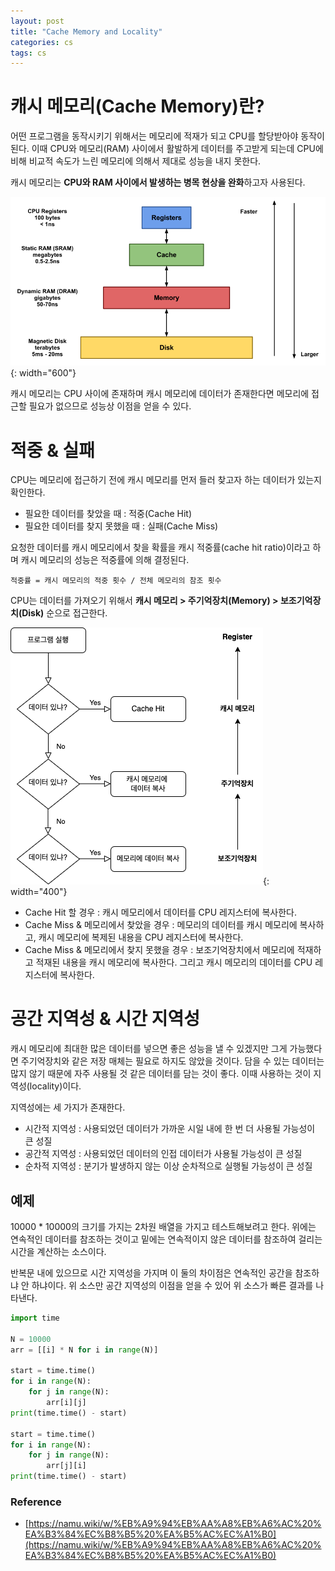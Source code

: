```yaml
---
layout: post
title: "Cache Memory and Locality"
categories: cs
tags: cs
---
```


# 캐시 메모리(Cache Memory)란?

어떤 프로그램을 동작시키기 위해서는 메모리에 적재가 되고 CPU를 할당받아야 동작이 된다. 이때 CPU와 메모리(RAM) 사이에서 활발하게 데이터를 주고받게 되는데 CPU에 비해 비교적 속도가 느린 메모리에 의해서 제대로 성능을 내지 못한다.

캐시 메모리는 **CPU와 RAM 사이에서 발생하는 병목 현상을 완화**하고자 사용된다.

![ComputerMemory](/assets/postImages/CacheMemory/computerMemory.png){: width="600"}

캐시 메모리는 CPU 사이에 존재하며 캐시 메모리에 데이터가 존재한다면 메모리에 접근할 필요가 없으므로 성능상 이점을 얻을 수 있다.

# 적중 & 실패

CPU는 메모리에 접근하기 전에 캐시 메모리를 먼저 들러 찾고자 하는 데이터가 있는지 확인한다. 

- 필요한 데이터를 찾았을 때 : 적중(Cache Hit)
- 필요한 데이터를 찾지 못했을 때 : 실패(Cache Miss)

요청한 데이터를 캐시 메모리에서 찾을 확률을 캐시 적중률(cache hit ratio)이라고 하며 캐시 메모리의 성능은 적중률에 의해 결정된다.

```
적중률 = 캐시 메모리의 적중 횟수 / 전체 메모리의 참조 횟수
```

CPU는 데이터를 가져오기 위해서 **캐시 메모리 > 주기억장치(Memory) > 보조기억장치(Disk)** 순으로 접근한다.

![ComputerMemory](/assets/postImages/CacheMemory/dataFlowChart.png){: width="400"}

- Cache Hit 할 경우 : 캐시 메모리에서 데이터를 CPU 레지스터에 복사한다.
- Cache Miss & 메모리에서 찾았을 경우 : 메모리의 데이터를 캐시 메모리에 복사하고, 캐시 메모리에 복제된 내용을 CPU 레지스터에 복사한다.
- Cache Miss & 메모리에서 찾지 못했을 경우 : 보조기억장치에서 메모리에 적재하고 적재된 내용을 캐시 메모리에 복사한다. 그리고 캐시 메모리의 데이터를 CPU 레지스터에 복사한다.

# 공간 지역성 & 시간 지역성

캐시 메모리에 최대한 많은 데이터를 넣으면 좋은 성능을 낼 수 있겠지만 그게 가능했다면 주기억장치와 같은 저장 매체는 필요로 하지도 않았을 것이다. 담을 수 있는 데이터는 많지 않기 때문에 자주 사용될 것 같은 데이터를 담는 것이 좋다. 이때 사용하는 것이 지역성(locality)이다.

지역성에는 세 가지가 존재한다.

- 시간적 지역성 : 사용되었던 데이터가 가까운 시일 내에 한 번 더 사용될 가능성이 큰 성질
- 공간적 지역성 : 사용되었던 데이터의 인접 데이터가 사용될 가능성이 큰 성질
- 순차적 지역성 : 분기가 발생하지 않는 이상 순차적으로 실행될 가능성이 큰 성질

## 예제

10000 * 10000의 크기를 가지는 2차원 배열을 가지고 테스트해보려고 한다. 위에는 연속적인 데이터를 참조하는 것이고 밑에는 연속적이지 않은 데이터를 참조하여 걸리는 시간을 계산하는 소스이다.

반복문 내에 있으므로 시간 지역성을 가지며 이 둘의 차이점은 연속적인 공간을 참조하냐 안 하냐이다. 위 소스만 공간 지역성의 이점을 얻을 수 있어 위 소스가 빠른 결과를 나타낸다.

``` python
import time

N = 10000
arr = [[i] * N for i in range(N)]

start = time.time()
for i in range(N):
    for j in range(N):
        arr[i][j]
print(time.time() - start)

start = time.time()
for i in range(N):
    for j in range(N):
        arr[j][i]
print(time.time() - start)
```

### Reference

- [https://namu.wiki/w/%EB%A9%94%EB%AA%A8%EB%A6%AC%20%EA%B3%84%EC%B8%B5%20%EA%B5%AC%EC%A1%B0](https://namu.wiki/w/%EB%A9%94%EB%AA%A8%EB%A6%AC%20%EA%B3%84%EC%B8%B5%20%EA%B5%AC%EC%A1%B0)